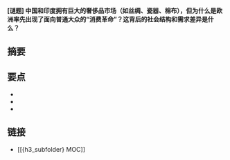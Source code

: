 #### [谜题] 中国和印度拥有巨大的奢侈品市场（如丝绸、瓷器、棉布），但为什么是欧洲率先出现了面向普通大众的“消费革命”？这背后的社会结构和需求差异是什么？


## 摘要


## 要点

- 
- 
- 

## 链接

- [[{h3_subfolder} MOC]]
